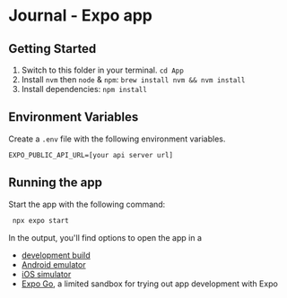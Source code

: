 # Journal - Expo app

## Getting Started

1. Switch to this folder in your terminal. `cd App`
2. Install `nvm` then `node` & `npm`: `brew install nvm && nvm install`
3. Install dependencies: `npm install`

## Environment Variables

Create a `.env` file with the following environment variables.

```
EXPO_PUBLIC_API_URL=[your api server url]
```

## Running the app

Start the app with the following command:

```bash
 npx expo start
```

In the output, you'll find options to open the app in a

- [development build](https://docs.expo.dev/develop/development-builds/introduction/)
- [Android emulator](https://docs.expo.dev/workflow/android-studio-emulator/)
- [iOS simulator](https://docs.expo.dev/workflow/ios-simulator/)
- [Expo Go](https://expo.dev/go), a limited sandbox for trying out app development with Expo
